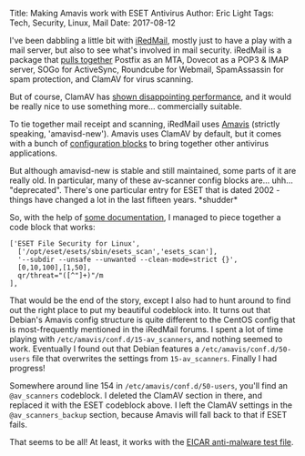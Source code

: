 Title: Making Amavis work with ESET Antivirus
Author: Eric Light
Tags: Tech, Security, Linux, Mail
Date: 2017-08-12

I've been dabbling a little bit with [iRedMail](http://www.iredmail.org), mostly just to have a play with a mail server, but also to see what's involved in mail security.  iRedMail is a package that [pulls together](http://www.iredmail.org/docs/used.components.html) Postfix as an MTA, Dovecot as a POP3 & IMAP server, SOGo for ActiveSync, Roundcube for Webmail, SpamAssassin for spam protection, and ClamAV for virus scanning.

But of course, ClamAV has [shown disappointing performance](https://www.av-test.org/en/news/news-single-view/linux-16-security-packages-against-windows-and-linux-malware-put-to-the-test/), and it would be really nice to use something more... commercially suitable.

To tie together mail receipt and scanning, iRedMail uses [Amavis](https://www.ijs.si/software/amavisd/) (strictly speaking, 'amavisd-new').  Amavis uses ClamAV by default, but it comes with a bunch of [configuration blocks](https://www.apt-browse.org/browse/ubuntu/trusty/main/all/amavisd-new/1:2.7.1-2ubuntu3/file/etc/amavis/conf.d/15-av_scanners) to bring together other antivirus applications.

But although amavisd-new is stable and still maintained, some parts of it are really old.  In particular, many of these av-scanner config blocks are... uhh... "deprecated".  There's one particular entry for ESET that is dated 2002 - things have changed a lot in the last fifteen years.  \*shudder\*

So, with the help of [some documentation](https://www.akadia.com/download/documents/amavisd.conf.txt), I managed to piece together a code block that works:

    ['ESET File Security for Linux',
      ['/opt/eset/esets/sbin/esets_scan','esets_scan'],
      '--subdir --unsafe --unwanted --clean-mode=strict {}',
      [0,10,100],[1,50],
      qr/threat="([^"]+)"/m
    ],

That would be the end of the story, except I also had to hunt around to find out the right place to put my beautiful codeblock into.  It turns out that Debian's Amavis config structure is quite different to the CentOS config that is most-frequently mentioned in the iRedMail forums.  I spent a lot of time playing with `/etc/amavis/conf.d/15-av_scanners`, and nothing seemed to work.  Eventually I found out that Debian features a `/etc/amavis/conf.d/50-users` file that overwrites the settings from `15-av_scanners`.  Finally I had progress!

Somewhere around line 154 in `/etc/amavis/conf.d/50-users`, you'll find an `@av_scanners` codeblock.  I deleted the ClamAV section in there, and replaced it with the ESET codeblock above.  I left the ClamAV settings in the `@av_scanners_backup` section, because Amavis will fall back to that if ESET fails.

That seems to be all!  At least, it works with the [EICAR anti-malware test file](http://www.eicar.org/).
